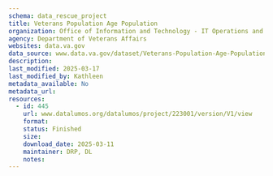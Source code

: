 ```yaml
---
schema: data_rescue_project 
title: Veterans Population Age Population
organization: Office of Information and Technology - IT Operations and Services (ITOPS)
agency: Department of Veterans Affairs
websites: data.va.gov
data_source: www.data.va.gov/dataset/Veterans-Population-Age-Population/p56m-isnq
description: 
last_modified: 2025-03-17
last_modified_by: Kathleen
metadata_available: No
metadata_url: 
resources:
  - id: 445
    url: www.datalumos.org/datalumos/project/223001/version/V1/view
    format: 
    status: Finished
    size: 
    download_date: 2025-03-11
    maintainer: DRP, DL
    notes: 
---
```

